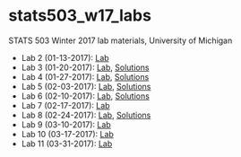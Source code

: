# stats503_w17_labs
STATS 503 Winter 2017 lab materials, University of Michigan

* Lab 2 (01-13-2017): [Lab](https://rawgit.com/rogerfan/stats503_w17_labs/master/Lab2.html)
* Lab 3 (01-20-2017): [Lab](https://rawgit.com/rogerfan/stats503_w17_labs/master/Lab3_pca.html), [Solutions](https://rawgit.com/rogerfan/stats503_w17_labs/master/Lab3_pca_sol.html)
* Lab 4 (01-27-2017): [Lab](https://cdn.rawgit.com/rogerfan/stats503_w17_labs/c1e0ef6e/Lab4.html), [Solutions](https://cdn.rawgit.com/rogerfan/stats503_w17_labs/bc679d58/Lab4_fa_mds_sols.html)
* Lab 5 (02-03-2017): [Lab](https://cdn.rawgit.com/rogerfan/stats503_w17_labs/12088477/Lab5_ggplot.html), [Solutions](https://cdn.rawgit.com/rogerfan/stats503_w17_labs/12088477/Lab5_ggplot_sol.html)
* Lab 6 (02-10-2017): [Lab](https://cdn.rawgit.com/rogerfan/stats503_w17_labs/12088477/Lab_6_-_classification.html), [Solutions](https://cdn.rawgit.com/rogerfan/stats503_w17_labs/739896f9/Lab6_classification_sols.html)
* Lab 7 (02-17-2017): [Lab](https://cdn.rawgit.com/rogerfan/stats503_w17_labs/110c8fcc/Lab7_logistic.html)
* Lab 8 (02-24-2017): [Lab](https://cdn.rawgit.com/rogerfan/stats503_w17_labs/dad82d5f/Lab8-knnsvm.html), [Solutions](https://cdn.rawgit.com/rogerfan/stats503_w17_labs/dcfe782d/Lab8-knnsvmsol.html)
* Lab 9 (03-10-2017): [Lab](https://rawgit.com/rogerfan/stats503_w17_labs/master/Lab9_neuralnet.html)
* Lab 10 (03-17-2017): [Lab](https://rawgit.com/rogerfan/stats503_w17_labs/master/Lab10-trees-bag-boost.html)
* Lab 11 (03-31-2017): [Lab](https://rawgit.com/rogerfan/stats503_w17_labs/master/Lab11_cluster.html)
